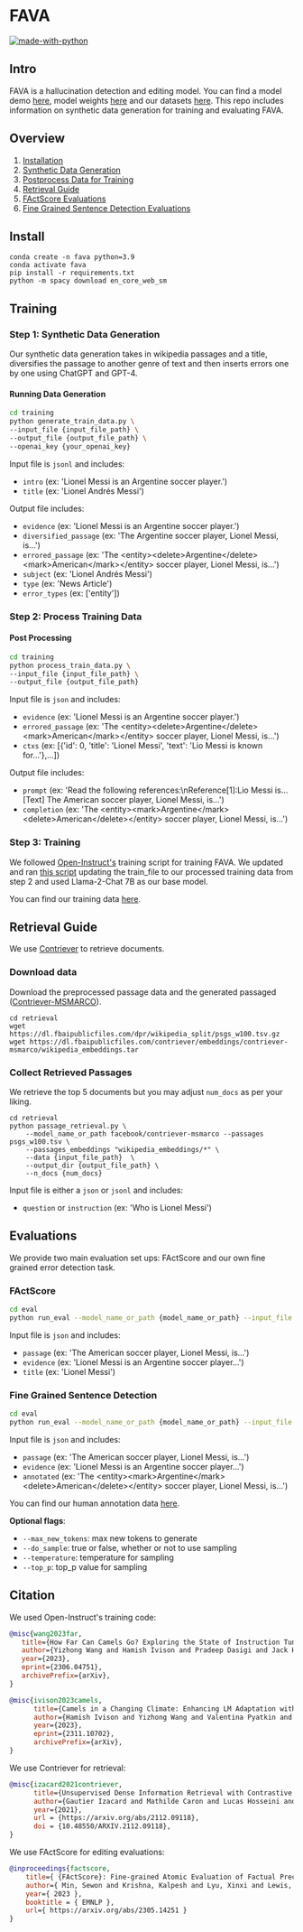 # FAVA

[![made-with-python](https://img.shields.io/badge/Made%20with-Python-red.svg)](#python)

## Intro

FAVA is a hallucination detection and editing model. You can find a model demo [here](https://huggingface.co/spaces/fava-uw/fava), model weights [here](https://huggingface.co/fava-uw/fava-model) and our datasets [here](https://huggingface.co/datasets/fava-uw/fava-data). This repo includes information on synthetic data generation for training and evaluating FAVA.

## Overview 
1. [Installation](#install)
2. [Synthetic Data Generation](#step-1-synthetic-data-generation) 
3. [Postprocess Data for Training](#step-2-process-training-data)
4. [Retrieval Guide](#retrieval-guide)
5. [FActScore Evaluations](#factscore)
6. [Fine Grained Sentence Detection Evaluations](#fine-grained-sentence-detection)

## Install
```
conda create -n fava python=3.9
conda activate fava
pip install -r requirements.txt
python -m spacy download en_core_web_sm
```
## Training 

### Step 1: Synthetic Data Generation

Our synthetic data generation takes in wikipedia passages and a title, diversifies the passage to another genre of text and then inserts errors one by one using ChatGPT and GPT-4.

#### Running Data Generation
```bash
cd training
python generate_train_data.py \
--input_file {input_file_path} \
--output_file {output_file_path} \
--openai_key {your_openai_key}
```
Input file is `jsonl` and includes:
- `intro` (ex: 'Lionel Messi is an Argentine soccer player.')
- `title` (ex: 'Lionel Andrés Messi')

Output file includes:
- `evidence` (ex: 'Lionel Messi is an Argentine soccer player.')
- `diversified_passage` (ex: 'The Argentine soccer player, Lionel Messi, is...')
- `errored_passage` (ex: 'The \<entity>\<delete>Argentine\</delete>\<mark>American\</mark>\</entity> soccer player, Lionel Messi, is...')
- `subject` (ex: 'Lionel Andrés Messi')
- `type` (ex: 'News Article')
- `error_types` (ex: ['entity'])


### Step 2: Process Training Data

#### Post Processing
```bash
cd training
python process_train_data.py \
--input_file {input_file_path} \
--output_file {output_file_path}
```

Input file is `json` and includes:
- `evidence` (ex: 'Lionel Messi is an Argentine soccer player.')
- `errored_passage` (ex: 'The \<entity>\<delete>Argentine\</delete>\<mark>American\</mark>\</entity> soccer player, Lionel Messi, is...')
- `ctxs` (ex: [{'id': 0, 'title': 'Lionel Messi', 'text': 'Lio Messi is known for...'},...])

Output file includes:
- `prompt` (ex: 'Read the following references:\nReference[1]:Lio Messi is...[Text] The American soccer player, Lionel Messi, is...')
- `completion` (ex: 'The \<entity>\<mark>Argentine\</mark>\<delete>American\</delete>\</entity> soccer player, Lionel Messi, is...')

### Step 3: Training
We followed [Open-Instruct's](https://github.com/allenai/open-instruct) training script for training FAVA. We updated and ran [this script](https://github.com/allenai/open-instruct/blob/main/scripts/finetune_with_accelerate.sh) updating the train_file to our processed training data from step 2 and used Llama-2-Chat 7B as our base model.

You can find our training data [here](https://huggingface.co/datasets/fava-uw/fava-data/blob/main/training.json).

## Retrieval Guide
We use [Contriever](https://github.com/facebookresearch/contriever) to retrieve documents.

### Download data
Download the preprocessed passage data and the generated passaged ([Contriever-MSMARCO](https://huggingface.co/facebook/contriever-msmarco)). 
```
cd retrieval
wget https://dl.fbaipublicfiles.com/dpr/wikipedia_split/psgs_w100.tsv.gz
wget https://dl.fbaipublicfiles.com/contriever/embeddings/contriever-msmarco/wikipedia_embeddings.tar
```

### Collect Retrieved Passages

We retrieve the top 5 documents but you may adjust `num_docs` as per your liking.
```
cd retrieval
python passage_retrieval.py \
    --model_name_or_path facebook/contriever-msmarco --passages psgs_w100.tsv \
    --passages_embeddings "wikipedia_embeddings/*" \
    --data {input_file_path}  \
    --output_dir {output_file_path} \
    --n_docs {num_docs}
```

Input file is either a `json` or `jsonl` and includes:
- `question` or `instruction` (ex: 'Who is Lionel Messi')


## Evaluations

We provide two main evaluation set ups: FActScore and our own fine grained error detection task. 

### FActScore
```bash
cd eval
python run_eval --model_name_or_path {model_name_or_path} --input_file {input_file_path} --output_file {output_file_path} --metric factscore --openai_key {your_openai_key}
```

Input file is `json` and includes:
- `passage` (ex: 'The American soccer player, Lionel Messi, is...')
- `evidence` (ex: 'Lionel Messi is an Argentine soccer player...')
- `title` (ex: 'Lionel Messi')

### Fine Grained Sentence Detection
```bash
cd eval
python run_eval --model_name_or_path {model_name_or_path} --input_file {input_file_path} --output_file {output_file_path} --metric detection
```
Input file is `json` and includes:
- `passage` (ex: 'The American soccer player, Lionel Messi, is...')
- `evidence` (ex: 'Lionel Messi is an Argentine soccer player...')
- `annotated` (ex: 'The \<entity>\<mark>Argentine\</mark>\<delete>American\</delete>\</entity> soccer player, Lionel Messi, is...')


You can find our human annotation data [here](https://huggingface.co/datasets/fava-uw/fava-data/blob/main/annotations.json).

**Optional flags**:
- `--max_new_tokens`: max new tokens to generate
- `--do_sample`: true or false, whether or not to use sampling
- `--temperature`: temperature for sampling
- `--top_p`: top_p value for sampling

## Citation

We used Open-Instruct's training code:

```bibtex
@misc{wang2023far,
   title={How Far Can Camels Go? Exploring the State of Instruction Tuning on Open Resources}, 
   author={Yizhong Wang and Hamish Ivison and Pradeep Dasigi and Jack Hessel and Tushar Khot and Khyathi Raghavi Chandu and David Wadden and Kelsey MacMillan and Noah A. Smith and Iz Beltagy and Hannaneh Hajishirzi},
   year={2023},
   eprint={2306.04751},
   archivePrefix={arXiv},
}
```

```bibtex
@misc{ivison2023camels,
      title={Camels in a Changing Climate: Enhancing LM Adaptation with Tulu 2}, 
      author={Hamish Ivison and Yizhong Wang and Valentina Pyatkin and Nathan Lambert and Matthew Peters and Pradeep Dasigi and Joel Jang and David Wadden and Noah A. Smith and Iz Beltagy and Hannaneh Hajishirzi},
      year={2023},
      eprint={2311.10702},
      archivePrefix={arXiv},
}
```
We use Contriever for retrieval:

```bibtex
@misc{izacard2021contriever,
      title={Unsupervised Dense Information Retrieval with Contrastive Learning}, 
      author={Gautier Izacard and Mathilde Caron and Lucas Hosseini and Sebastian Riedel and Piotr Bojanowski and Armand Joulin and Edouard Grave},
      year={2021},
      url = {https://arxiv.org/abs/2112.09118},
      doi = {10.48550/ARXIV.2112.09118},
}
```

We use FActScore for editing evaluations:

```bibtex
@inproceedings{factscore,
    title={ {FActScore}: Fine-grained Atomic Evaluation of Factual Precision in Long Form Text Generation },
    author={ Min, Sewon and Krishna, Kalpesh and Lyu, Xinxi and Lewis, Mike and Yih, Wen-tau and Koh, Pang Wei and Iyyer, Mohit and Zettlemoyer, Luke and Hajishirzi, Hannaneh },
    year={ 2023 },
    booktitle = { EMNLP },
    url={ https://arxiv.org/abs/2305.14251 }
}
```
